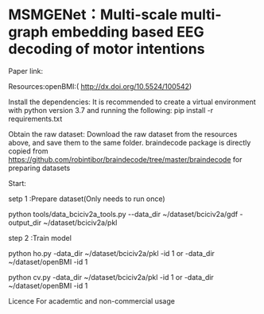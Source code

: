 # MSMGENet：Multi-scale multi-graph embedding based EEG decoding of motor intentions

Paper link:

Resources:openBMI:( http://dx.doi.org/10.5524/100542)


Install the dependencies:
It is recommended to create a virtual environment with python version 3.7 and running the following:
pip install -r requirements.txt

Obtain the raw dataset:
Download the raw dataset from the resources above, and save them to the same folder. 
braindecode package is directly copied from https://github.com/robintibor/braindecode/tree/master/braindecode for preparing datasets

Start:

setp 1 :Prepare dataset(Only needs to run once)

python tools/data_bciciv2a_tools.py --data_dir ~/dataset/bciciv2a/gdf -output_dir ~/dataset/bciciv2a/pkl

step 2 :Train model

python ho.py -data_dir ~/dataset/bciciv2a/pkl -id 1  or  -data_dir ~/dataset/openBMI -id 1

python cv.py -data_dir ~/dataset/bciciv2a/pkl -id 1  or  -data_dir ~/dataset/openBMI -id 1

Licence
For academtic and non-commercial usage
